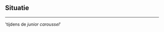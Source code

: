<!-- .slide: data-background="#009EE0"> -->
<!-- .slide: data-background-image="css/theme/images/bg-talk.jpg"> -->
<!-- .slide: data-background-size="cover"> -->

## Situatie
---
'tijdens de *junior caroussel*'
